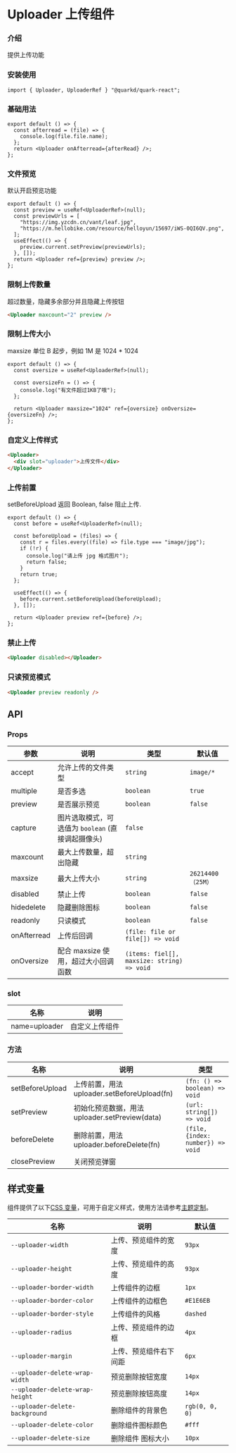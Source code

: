 # Uploader 上传组件

### 介绍

提供上传功能

### 安装使用

```tsx
import { Uploader, UploaderRef } "@quarkd/quark-react";
```

### 基础用法

```tsx
export default () => {
  const afterread = (file) => {
    console.log(file.file.name);
  };
  return <Uploader onAfterread={afterRead} />;
};
```

### 文件预览

默认开启预览功能

```tsx
export default () => {
  const preview = useRef<UploaderRef>(null);
  const previewUrls = [
    "https://img.yzcdn.cn/vant/leaf.jpg",
    "https://m.hellobike.com/resource/helloyun/15697/iWS-0QI6QV.png",
  ];
  useEffect(() => {
    preview.current.setPreview(previewUrls);
  }, []);
  return <Uploader ref={preview} preview />;
};
```

### 限制上传数量

超过数量，隐藏多余部分并且隐藏上传按钮

```html
<Uploader maxcount="2" preview />
```

### 限制上传大小

maxsize 单位 B 起步，例如 1M 是 1024 \* 1024

```tsx
export default () => {
  const oversize = useRef<UploaderRef>(null);

  const oversizeFn = () => {
    console.log("有文件超过1KB了哦");
  };

  return <Uploader maxsize="1024" ref={oversize} onOversize={oversizeFn} />;
};
```

### 自定义上传样式

```html
<Uploader>
  <div slot="uploader">上传文件</div>
</Uploader>
```

### 上传前置

setBeforeUpload 返回 Boolean, false 阻止上传.

```tsx
export default () => {
  const before = useRef<UploaderRef>(null);

  const beforeUpload = (files) => {
    const r = files.every((file) => file.type === "image/jpg");
    if (!r) {
      console.log("请上传 jpg 格式图片");
      return false;
    }
    return true;
  };

  useEffect(() => {
    before.current.setBeforeUpload(beforeUpload);
  }, []);

  return <Uploader preview ref={before} />;
};
```

### 禁止上传

```html
<Uploader disabled></Uploader>
```

### 只读预览模式

```html
<Uploader preview readonly />
```

## API

### Props

| 参数        | 说明                                              | 类型                                     | 默认值             |
| ----------- | ------------------------------------------------- | ---------------------------------------- | ------------------ |
| accept      | 允许上传的文件类型                                | `string`                                | `image/*`          |
| multiple    | 是否多选                                          | `boolean`                               | `true`             |
| preview     | 是否展示预览                                      | `boolean`                                | `false`            |
| capture     | 图片选取模式，可选值为 `boolean` (直接调起摄像头) | `false`                                  |
| maxcount    | 最大上传数量，超出隐藏                            | `string`                                |
| maxsize     | 最大上传大小                                      | `string`                                | `26214400 （25M）` |
| disabled    | 禁止上传                                          | `boolean`                               | `false`            |
| hidedelete  | 隐藏删除图标                                      | `boolean`                                | `false`            |
| readonly    | 只读模式                                          | `boolean`                                | `false`            |
| onAfterread | 上传后回调                                        | `(file: file or file[]) => void`         |                    |
| onOversize  | 配合 maxsize 使用，超过大小回调函数               | `(items: fiel[], maxsize: string) => void` |                    |

### slot

| 名称          | 说明           |
| ------------- | -------------- |
| name=uploader | 自定义上传组件 |

### 方法

| 名称            | 说明                                           | 类型                              |
| --------------- | ---------------------------------------------- | --------------------------------- |
| setBeforeUpload | 上传前置，用法 uploader.setBeforeUpload(fn)    | `(fn: () => boolean) => void`     |
| setPreview      | 初始化预览数据，用法 uploader.setPreview(data) | `(url: string[]) => void`         |
| beforeDelete    | 删除前置，用法 uploader.beforeDelete(fn)       | `(file, {index: number}) => void` |
| closePreview    | 关闭预览弹窗                                   |                                   |

## 样式变量

组件提供了以下[CSS 变量](https://developer.mozilla.org/zh-CN/docs/Web/CSS/Using_CSS_custom_properties)，可用于自定义样式，使用方法请参考[主题定制](#/zh-CN/guide/theme)。

| 名称                            | 说明                   | 默认值         |
| ------------------------------- | ---------------------- | -------------- |
| `--uploader-width`              | 上传、预览组件的宽度   | `93px`         |
| `--uploader-height`             | 上传、预览组件的高度   | `93px`         |
| `--uploader-border-width`       | 上传组件的边框         | `1px`          |
| `--uploader-border-color`       | 上传组件的边框色       | `#E1E6EB`      |
| `--uploader-border-style`       | 上传组件的风格         | `dashed`       |
| `--uploader-radius`             | 上传、预览组件的边框   | `4px`          |
| `--uploader-margin`             | 上传、预览组件右下间距 | `6px`          |
| `--uploader-delete-wrap-width`  | 预览删除按钮宽度       | `14px `        |
| `--uploader-delete-wrap-height` | 预览删除按钮高度       | `14px`         |
| `--uploader-delete-background`  | 删除组件的背景色       | `rgb(0, 0, 0)` |
| `--uploader-delete-color`       | 删除组件图标颜色       | `#fff`         |
| `--uploader-delete-size`        | 删除组件 图标大小      | `10px`         |
